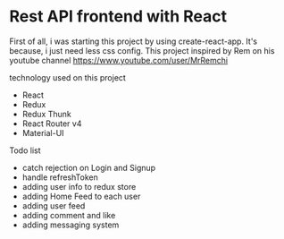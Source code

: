 # Rest API frontend with React

First of all, i was starting this project by using create-react-app. It's because, i just need less css config. This project inspired by Rem on his youtube channel https://www.youtube.com/user/MrRemchi

technology used on this project
- React
- Redux 
- Redux Thunk
- React Router v4
- Material-UI

Todo list
- catch rejection on Login and Signup
- handle refreshToken
- adding user info to redux store
- adding Home Feed to each user
- adding user feed
- adding comment and like
- adding messaging system
